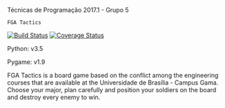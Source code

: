 Técnicas de Programação 2017.1 - Grupo 5

	FGA Tactics

[![Build Status](https://travis-ci.org/fgaTactics/tecprog2017.1.svg?branch=master)](https://travis-ci.org/fgaTactics/tecprog2017.1)
[![Coverage Status](https://coveralls.io/repos/github/fgaTactics/tecprog2017.1/badge.svg?branch=devel)](https://coveralls.io/github/fgaTactics/tecprog2017.1?branch=devel)

Python: v3.5

Pygame: v1.9

FGA Tactics is a board game based on the conflict among the engineering courses that are available at the Universidade de Brasília - Campus Gama. Choose your major, plan carefully and position your soldiers on the board and destroy every enemy to win.
